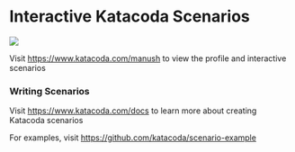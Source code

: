 # Interactive Katacoda Scenarios

[![](http://shields.katacoda.com/katacoda/manush/count.svg)](https://www.katacoda.com/manush "Get your profile on Katacoda.com")

Visit https://www.katacoda.com/manush to view the profile and interactive scenarios

### Writing Scenarios
Visit https://www.katacoda.com/docs to learn more about creating Katacoda scenarios

For examples, visit https://github.com/katacoda/scenario-example
